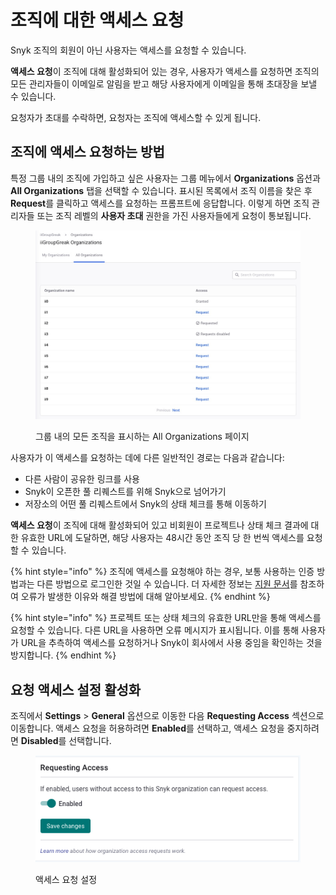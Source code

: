 # 조직에 대한 액세스 요청

Snyk 조직의 회원이 아닌 사용자는 액세스를 요청할 수 있습니다.

**액세스 요청**이 조직에 대해 활성화되어 있는 경우, 사용자가 액세스를 요청하면 조직의 모든 관리자들이 이메일로 알림을 받고 해당 사용자에게 이메일을 통해 초대장을 보낼 수 있습니다.

요청자가 초대를 수락하면, 요청자는 조직에 액세스할 수 있게 됩니다.

## 조직에 액세스 요청하는 방법

특정 그룹 내의 조직에 가입하고 싶은 사용자는 그룹 메뉴에서 **Organizations** 옵션과 **All Organizations** 탭을 선택할 수 있습니다. 표시된 목록에서 조직 이름을 찾은 후 **Request**를 클릭하고 액세스를 요청하는 프롬프트에 응답합니다. 이렇게 하면 조직 관리자들 또는 조직 레벨의 **사용자 초대** 권한을 가진 사용자들에게 요청이 통보됩니다.

<figure><img src="../../../.gitbook/assets/2024-02-07_13-52-16.jpeg" alt="그룹 내의 모든 조직을 표시하는 All Organizations 페이지" width="563"><figcaption><p>그룹 내의 모든 조직을 표시하는 All Organizations 페이지</p></figcaption></figure>

사용자가 이 액세스를 요청하는 데에 다른 일반적인 경로는 다음과 같습니다:

* 다른 사람이 공유한 링크를 사용
* Snyk이 오픈한 풀 리퀘스트를 위해 Snyk으로 넘어가기
* 저장소의 어떤 풀 리퀘스트에서 Snyk의 상태 체크를 통해 이동하기

**액세스 요청**이 조직에 대해 활성화되어 있고 비회원이 프로젝트나 상태 체크 결과에 대한 유효한 URL에 도달하면, 해당 사용자는 48시간 동안 조직 당 한 번씩 액세스를 요청할 수 있습니다.

{% hint style="info" %}
조직에 액세스를 요청해야 하는 경우, 보통 사용하는 인증 방법과는 다른 방법으로 로그인한 것일 수 있습니다. 더 자세한 정보는 [지원 문서](https://support.snyk.io/s/article/Unable-to-display-this-organization-The-organization-does-not-exist-or-you-do-not-have-permission-to-access-it)를 참조하여 오류가 발생한 이유와 해결 방법에 대해 알아보세요.
{% endhint %}

{% hint style="info" %}
프로젝트 또는 상태 체크의 유효한 URL만을 통해 액세스를 요청할 수 있습니다. 다른 URL을 사용하면 오류 메시지가 표시됩니다. 이를 통해 사용자가 URL을 추측하여 액세스를 요청하거나 Snyk이 회사에서 사용 중임을 확인하는 것을 방지합니다.
{% endhint %}

## 요청 액세스 설정 활성화

조직에서 **Settings** > **General** 옵션으로 이동한 다음 **Requesting Access** 섹션으로 이동합니다. 액세스 요청을 허용하려면 **Enabled**를 선택하고, 액세스 요청을 중지하려면 **Disabled**를 선택합니다.

<figure><img src="../../../.gitbook/assets/Screenshot 2022-09-27 at 09.44.52.png" alt="액세스 요청 설정"><figcaption><p>액세스 요청 설정</p></figcaption></figure>
